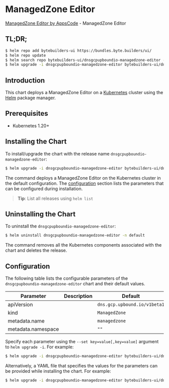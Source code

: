 # ManagedZone Editor

[ManagedZone Editor by AppsCode](https://byte.builders) - ManagedZone Editor

## TL;DR;

```bash
$ helm repo add bytebuilders-ui https://bundles.byte.builders/ui/
$ helm repo update
$ helm search repo bytebuilders-ui/dnsgcpupboundio-managedzone-editor --version=v0.4.18
$ helm upgrade -i dnsgcpupboundio-managedzone-editor bytebuilders-ui/dnsgcpupboundio-managedzone-editor -n default --create-namespace --version=v0.4.18
```

## Introduction

This chart deploys a ManagedZone Editor on a [Kubernetes](http://kubernetes.io) cluster using the [Helm](https://helm.sh) package manager.

## Prerequisites

- Kubernetes 1.20+

## Installing the Chart

To install/upgrade the chart with the release name `dnsgcpupboundio-managedzone-editor`:

```bash
$ helm upgrade -i dnsgcpupboundio-managedzone-editor bytebuilders-ui/dnsgcpupboundio-managedzone-editor -n default --create-namespace --version=v0.4.18
```

The command deploys a ManagedZone Editor on the Kubernetes cluster in the default configuration. The [configuration](#configuration) section lists the parameters that can be configured during installation.

> **Tip**: List all releases using `helm list`

## Uninstalling the Chart

To uninstall the `dnsgcpupboundio-managedzone-editor`:

```bash
$ helm uninstall dnsgcpupboundio-managedzone-editor -n default
```

The command removes all the Kubernetes components associated with the chart and deletes the release.

## Configuration

The following table lists the configurable parameters of the `dnsgcpupboundio-managedzone-editor` chart and their default values.

|     Parameter      | Description |                 Default                 |
|--------------------|-------------|-----------------------------------------|
| apiVersion         |             | <code>dns.gcp.upbound.io/v1beta1</code> |
| kind               |             | <code>ManagedZone</code>                |
| metadata.name      |             | <code>managedzone</code>                |
| metadata.namespace |             | <code>""</code>                         |


Specify each parameter using the `--set key=value[,key=value]` argument to `helm upgrade -i`. For example:

```bash
$ helm upgrade -i dnsgcpupboundio-managedzone-editor bytebuilders-ui/dnsgcpupboundio-managedzone-editor -n default --create-namespace --version=v0.4.18 --set apiVersion=dns.gcp.upbound.io/v1beta1
```

Alternatively, a YAML file that specifies the values for the parameters can be provided while
installing the chart. For example:

```bash
$ helm upgrade -i dnsgcpupboundio-managedzone-editor bytebuilders-ui/dnsgcpupboundio-managedzone-editor -n default --create-namespace --version=v0.4.18 --values values.yaml
```
